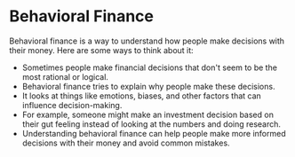 # Behavioral Finance

Behavioral finance is a way to understand how people make decisions with their money. Here are some ways to think about it:

* Sometimes people make financial decisions that don't seem to be the most rational or logical.
* Behavioral finance tries to explain why people make these decisions.
* It looks at things like emotions, biases, and other factors that can influence decision-making.
* For example, someone might make an investment decision based on their gut feeling instead of looking at the numbers and doing research.
* Understanding behavioral finance can help people make more informed decisions with their money and avoid common mistakes.
